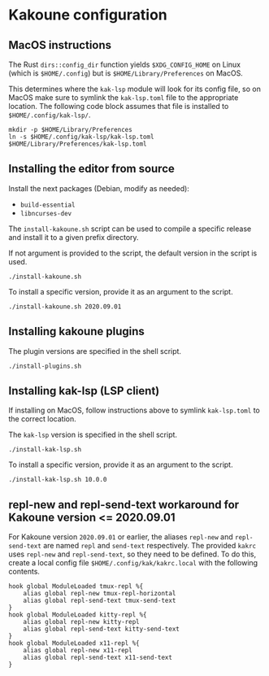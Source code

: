 # Kakoune configuration

## MacOS instructions

The Rust `dirs::config_dir` function yields `$XDG_CONFIG_HOME` on Linux
(which is `$HOME/.config`) but is `$HOME/Library/Preferences` on MacOS.

This determines where the `kak-lsp` module will look for its config file,
so on MacOS make sure to symlink the `kak-lsp.toml` file to the appropriate
location. The following code block assumes that file is installed to
`$HOME/.config/kak-lsp/`.

```shell
mkdir -p $HOME/Library/Preferences
ln -s $HOME/.config/kak-lsp/kak-lsp.toml $HOME/Library/Preferences/kak-lsp.toml
```

## Installing the editor from source

Install the next packages (Debian, modify as needed):

- `build-essential`
- `libncurses-dev`

The `install-kakoune.sh` script can be used to compile a specific release
and install it to a given prefix directory.

If not argument is provided to the script, the default version in the
script is used.

```shell
./install-kakoune.sh
```

To install a specific version, provide it as an argument to the script.

```shell
./install-kakoune.sh 2020.09.01
```

## Installing kakoune plugins

The plugin versions are specified in the shell script.

```shell
./install-plugins.sh
```

## Installing kak-lsp (LSP client)

If installing on MacOS, follow instructions above to symlink
`kak-lsp.toml` to the correct location.

The `kak-lsp` version is specified in the shell script.

```shell
./install-kak-lsp.sh
```

To install a specific version, provide it as an argument to the script.

```shell
./install-kak-lsp.sh 10.0.0
```

## repl-new and repl-send-text workaround for Kakoune version <= 2020.09.01

For Kakoune version `2020.09.01` or earlier, the aliases `repl-new` and
`repl-send-text` are named `repl` and `send-text` respectively. The provided
`kakrc` uses `repl-new` and `repl-send-text`, so they need to be defined. To
do this, create a local config file `$HOME/.config/kak/kakrc.local` with
the following contents.

```
hook global ModuleLoaded tmux-repl %{
    alias global repl-new tmux-repl-horizontal
    alias global repl-send-text tmux-send-text
}
hook global ModuleLoaded kitty-repl %{
    alias global repl-new kitty-repl
    alias global repl-send-text kitty-send-text
}
hook global ModuleLoaded x11-repl %{
    alias global repl-new x11-repl
    alias global repl-send-text x11-send-text
}
```
